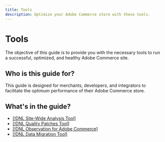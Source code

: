 ```yaml
---
title: Tools 
description: Optimize your Adobe Commerce store with these tools.
---
```

# Tools

The objective of this guide is to provide you with the necessary tools to run a successful, optimized, and healthy Adobe Commerce site. 

## Who is this guide for?

This guide is designed for merchants, developers, and integrators to facilitate the optimum performance of their Adobe Commerce store.

## What's in the guide?

*  [[!DNL Site-Wide Analysis Tool]](../tools/site-wide-analysis-tool/intro.md)
*  [[!DNL Quality Patches Tool]](https://devdocs.magento.com/quality-patches/tool.html)
*  [[!DNL Observation for Adobe Commerce]](../tools/observation-for-adobe-commerce/intro.md)
*  [[!DNL Data Migration Tool]](data-migration-tool/how-migration-works.md)

